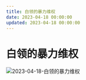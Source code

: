 ```yaml
---
title: 白领的暴力维权
date: 2023-04-18 00:00:00
updated: 2023-04-18 00:00:00
---
```


# 白领的暴力维权

![2023-04-18-白领的暴力维权](assets/2023-04-18-白领的暴力维权.jpeg)

